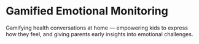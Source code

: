 # Gamified Emotional Monitoring
Gamifying health conversations at home — empowering kids to express how they feel, and giving parents early insights into emotional challenges.
